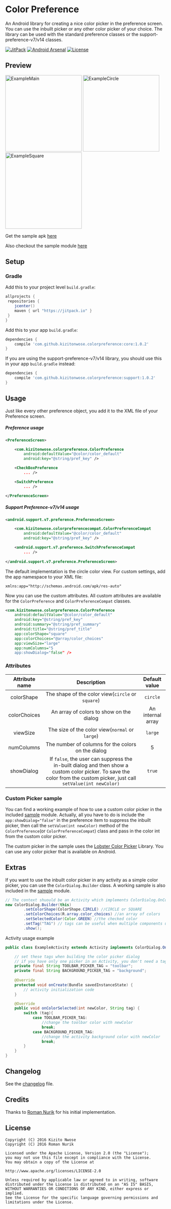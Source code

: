 # Color Preference

An Android library for creating a nice color picker in the preference screen. You can use the inbuilt picker or any other color picker of your choice. The library can be used with the standard preference classes or the support-preference-v7/v14 classes.

[![JitPack](https://jitpack.io/v/kizitonwose/colorpreference.svg)](https://jitpack.io/#kizitonwose/colorpreference) 
[![Android Arsenal](https://img.shields.io/badge/Android%20Arsenal-Color%20Preference-brightgreen.svg)](https://android-arsenal.com/details/1/4401) 
[![License](https://img.shields.io/badge/License-Apache%202.0-blue.svg)](http://www.apache.org/licenses/LICENSE-2.0)


## Preview

<img src="/art/screenshot_1.png" alt="ExampleMain" width="240"> <img src="/art/screenshot_2.png" alt="ExampleCircle" width="240"> <img src="/art/screenshot_3.png" alt="ExampleSquare" width="240">

Get the sample apk [here](https://github.com/kizitonwose/colorpreference/releases/download/1.0.2/sample-1.0.2.apk) 

Also checkout the sample module [here](/sample/)

## Setup

### Gradle

Add this to your project level `build.gradle`:

```groovy
allprojects {
 repositories {
    jcenter()
    maven { url "https://jitpack.io" }
 }
}
```

Add this to your app `build.gradle`:

```groovy
dependencies {
	compile 'com.github.kizitonwose.colorpreference:core:1.0.2'
}
```
If you are using the support-preference-v7/v14 library, you should use this in your app `build.gradle` instead:

```groovy
dependencies {
	compile 'com.github.kizitonwose.colorpreference:support:1.0.2'
}
```

## Usage


Just like every other preference object, you add it to the XML file of your Preference screen.

##### Preference usage

```xml
<PreferenceScreen>

	<com.kizitonwose.colorpreference.ColorPreference
		android:defaultValue="@color/color_default"
		android:key="@string/pref_key" />

	<CheckBoxPreference
		... />

	<SwitchPreference
		... />

</PreferenceScreen>
```

##### Support Preference-v7/v14 usage

```xml
<android.support.v7.preference.PreferenceScreen> 

	<com.kizitonwose.colorpreferencecompat.ColorPreferenceCompat
		android:defaultValue="@color/color_default"
		android:key="@string/pref_key" />

	<android.support.v7.preference.SwitchPreferenceCompat
		... />
		
</android.support.v7.preference.PreferenceScreen>
```

The default implementation is the circle color view. For custom settings, add the app namespace to your XML file:

`xmlns:app="http://schemas.android.com/apk/res-auto"`

Now you can use the custom attributes. All custom attributes are available for the `ColorPreference` and `ColorPreferenceCompat` classes.

```xml
<com.kizitonwose.colorpreference.ColorPreference
	android:defaultValue="@color/color_default"
	android:key="@string/pref_key"
	android:summary="@string/pref_summary"
	android:title="@string/pref_title"
	app:colorShape="square"
	app:colorChoices="@array/color_choices"
	app:viewSize="large"
	app:numColumns="5
	app:showDialog="false" />
```


### Attributes

|Attribute name|Description|Default value|
|:-:|:-:|:-:|
|colorShape|The shape of the color view(`circle` or `square`)| `circle`|
|colorChoices|An array of colors to show on the dialog| An internal array |
|viewSize|The size of the color view(`normal` or `large`) |`large`|
|numColumns|The number of columns for the colors on the dialog| 5 |
|showDialog|If `false`, the user can suppress the in-built dialog and then show a custom color picker. To save the color from the custom picker, just call `setValue(int newColor)`| `true` |


### Custom Picker sample

You can find a working example of how to use a custom color picker in the included [sample](/sample/) module. 
Actually, all you have to do is include the `app:showDialog="false"` in the preference item to suppress the inbuilt picker, then call the `setValue(int newColor)` method of the `ColorPreference`(or `ColorPreferenceCompat`) class and pass in the color int from the custom color picker.

The custom picker in the sample uses the [Lobster Color Picker](https://github.com/LarsWerkman/Lobsterpicker) Library. You can use any color picker that is available on Android.


## Extras

If you want to use the inbuilt color picker in any activity as a simple color picker, you can use the `ColorDialog.Builder` class. A working sample is also included in the [sample](/sample/) module.

```java
// The context shuould be an Activity which implements ColorDialog.OnColorSelectedListener
new ColorDialog.Builder(this)
		.setColorShape(ColorShape.CIRCLE) //CIRCLE or SQUARE
		.setColorChoices(R.array.color_choices) //an array of colors
		.setSelectedColor(Color.GREEN) //the checked color
		.setTag("TAG") // tags can be useful when multiple components use the picker within an activity
		.show();

```

Activity usage example
```java
public class ExampleActivity extends Activity implements ColorDialog.OnColorSelectedListener {

	// set these tags when building the color picker dialog
	// if you have only one picker in an Activity, you don't need a tag
	private final String TOOLBAR_PICKER_TAG = "toolbar";
    private final String BACKGROUND_PICKER_TAG = "background";
    
    @Override
    protected void onCreate(Bundle savedInstanceState) {
        // activity initialization code
    }

    @Override
    public void onColorSelected(int newColor, String tag) {
		switch (tag){
			case TOOLBAR_PICKER_TAG:
				//change the toolbar color with newColor
				break;
			case BACKGROUND_PICKER_TAG:
				//change the activity background color with newColor
				break;
        }
    }
}
```

## Changelog

See the [changelog](/CHANGELOG.md) file.


## Credits

Thanks to [Roman Nurik](https://github.com/romannurik) for his initial implementation.


## License

```
Copyright (C) 2016 Kizito Nwose
Copyright (C) 2016 Roman Nurik

Licensed under the Apache License, Version 2.0 (the "License");
you may not use this file except in compliance with the License.
You may obtain a copy of the License at

http://www.apache.org/licenses/LICENSE-2.0

Unless required by applicable law or agreed to in writing, software
distributed under the License is distributed on an "AS IS" BASIS,
WITHOUT WARRANTIES OR CONDITIONS OF ANY KIND, either express or implied.
See the License for the specific language governing permissions and
limitations under the License.
```
